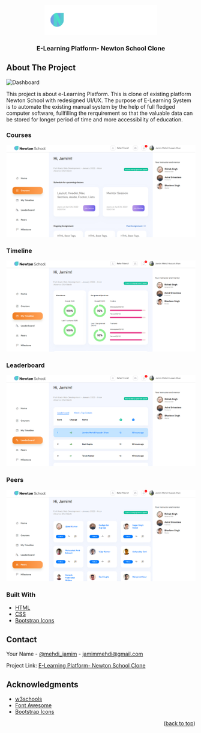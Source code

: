 <div id="top"></div>

<!-- PROJECT LOGO -->
<br />
<div align="center">
  <a href="https://rainbow-bonbon-974525.netlify.app">
    <img src="images/ns-logo-1.png" alt="Logo" width="300" height="80">
  </a>

  <h3 align="center">E-Learning Platform- Newton School Clone</h3>
</div>

<!-- ABOUT THE PROJECT -->
## About The Project

![Dashboard](https://raw.githubusercontent.com/jamimmehdi/e-Learning-Newton-School-Clone-mini-project/main/screenshots/dashboard-1.png)

This project is about e-Learning Platform. This is clone of existing platform Newton School with redesigned UI/UX.
The purpose of E-Learning System is to automate the existing manual system by the help of full fledged computer software, fullfilling the rerquirement so that the valuable data can be stored for longer period of time and more accessibility of education.



### Courses
![Courses](https://raw.githubusercontent.com/jamimmehdi/e-Learning-Newton-School-Clone-mini-project/main/screenshots/courses.png)



### Timeline
![Timeline](https://raw.githubusercontent.com/jamimmehdi/e-Learning-Newton-School-Clone-mini-project/main/screenshots/timeline.png)



### Leaderboard
![Leaderboard](https://raw.githubusercontent.com/jamimmehdi/e-Learning-Newton-School-Clone-mini-project/main/screenshots/leaderboard.png)



### Peers
![Peers](https://raw.githubusercontent.com/jamimmehdi/e-Learning-Newton-School-Clone-mini-project/main/screenshots/peers.png)



### Built With

* [HTML](https://developer.mozilla.org/en-US/docs/Web/HTML)
* [CSS](https://developer.mozilla.org/en-US/docs/Web/CSS)
* [Bootstrap Icons](https://icons.getbootstrap.com/)


<!-- CONTACT -->
## Contact

Your Name - [@mehdi_jamim](https://twitter.com/mehdi_jamim) - jamimmehdi@gmail.com

Project Link: [E-Learning Platform- Newton School Clone](https://github.com/jamimmehdi/HTML-Base-Tags-Meta-Tags-Body-Div-Span-P-tag---Post-Class---HTML---CSS-Mini-Project---s7zj5fn/new/main?readme=1)



<!-- ACKNOWLEDGMENTS -->
## Acknowledgments

* [w3schools](https://www.w3schools.com/)
* [Font Awesome](https://fontawesome.com)
* [Bootstrap Icons](https://react-icons.github.io/react-icons/search)

<p align="right">(<a href="#top">back to top</a>)</p>

